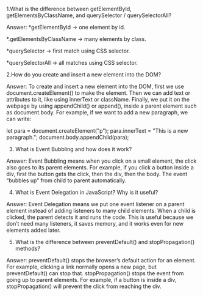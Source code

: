 1.What is the difference between getElementById, getElementsByClassName, and querySelector / querySelectorAll?

Answer:
*getElementById → one element by id.

*.getElementsByClassName → many elements by class.

*querySelector → first match using CSS selector.

*querySelectorAll → all matches using CSS selector.




2.How do you create and insert a new element into the DOM?

 Answer:
 To create and insert a new element into the DOM, first we use document.createElement() to make the element. Then we can add text or attributes to it, like using innerText or className. Finally, we put it on the webpage by using appendChild() or append(), inside a parent element such as document.body. For example, if we want to add a new paragraph, we can write:

let para = document.createElement("p");
para.innerText = "This is a new paragraph.";
document.body.appendChild(para);





3. What is Event Bubbling and how does it work?

 Answer:
 Event Bubbling means when you click on a small element, the click also goes to its parent elements. For example, if you click a button inside a div, first the button gets the click, then the div, then the body. The event “bubbles up” from child to parent automatically.




4. What is Event Delegation in JavaScript? Why is it useful?

 Answer:
 Event Delegation means we put one event listener on a parent element instead of adding listeners to many child elements. When a child is clicked, the parent detects it and runs the code. This is useful because we don’t need many listeners, it saves memory, and it works even for new elements added later.





5. What is the difference between preventDefault() and stopPropagation() methods?

 Answer:
 preventDefault() stops the browser’s default action for an element. For example, clicking a link normally opens a new page, but preventDefault() can stop that.
stopPropagation() stops the event from going up to parent elements. For example, if a button is inside a div, stopPropagation() will prevent the click from reaching the div.